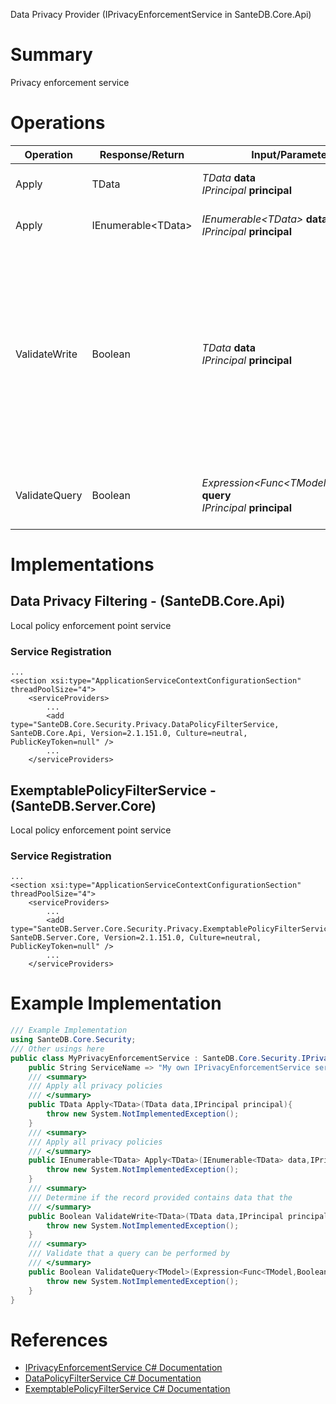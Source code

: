 Data Privacy Provider (IPrivacyEnforcementService in SanteDB.Core.Api)

# Summary
Privacy enforcement service

# Operations

|Operation|Response/Return|Input/Parameter|Description|
|-|-|-|-|
|Apply|TData|*TData* **data**<br/>*IPrincipal* **principal**|Apply all privacy policies|
|Apply|IEnumerable&lt;TData>|*IEnumerable&lt;TData>* **data**<br/>*IPrincipal* **principal**|Apply all privacy policies|
|ValidateWrite|Boolean|*TData* **data**<br/>*IPrincipal* **principal**|Determine if the record provided contains data that the             shouldn't be sending such as masked identifiers or the record itself (due to access permission)|
|ValidateQuery|Boolean|*Expression&lt;Func&lt;TModel,Boolean>>* **query**<br/>*IPrincipal* **principal**|Validate that a query can be performed by|

# Implementations


## Data Privacy Filtering - (SanteDB.Core.Api)
Local policy enforcement point service

### Service Registration
```markup
...
<section xsi:type="ApplicationServiceContextConfigurationSection" threadPoolSize="4">
	<serviceProviders>
		...
		<add type="SanteDB.Core.Security.Privacy.DataPolicyFilterService, SanteDB.Core.Api, Version=2.1.151.0, Culture=neutral, PublicKeyToken=null" />
		...
	</serviceProviders>
```

## ExemptablePolicyFilterService - (SanteDB.Server.Core)
Local policy enforcement point service

### Service Registration
```markup
...
<section xsi:type="ApplicationServiceContextConfigurationSection" threadPoolSize="4">
	<serviceProviders>
		...
		<add type="SanteDB.Server.Core.Security.Privacy.ExemptablePolicyFilterService, SanteDB.Server.Core, Version=2.1.151.0, Culture=neutral, PublicKeyToken=null" />
		...
	</serviceProviders>
```
# Example Implementation
```csharp
/// Example Implementation
using SanteDB.Core.Security;
/// Other usings here
public class MyPrivacyEnforcementService : SanteDB.Core.Security.IPrivacyEnforcementService { 
	public String ServiceName => "My own IPrivacyEnforcementService service";
	/// <summary>
	/// Apply all privacy policies
	/// </summary>
	public TData Apply<TData>(TData data,IPrincipal principal){
		throw new System.NotImplementedException();
	}
	/// <summary>
	/// Apply all privacy policies
	/// </summary>
	public IEnumerable<TData> Apply<TData>(IEnumerable<TData> data,IPrincipal principal){
		throw new System.NotImplementedException();
	}
	/// <summary>
	/// Determine if the record provided contains data that the             shouldn't be sending such as masked identifiers or the record itself (due to access permission)
	/// </summary>
	public Boolean ValidateWrite<TData>(TData data,IPrincipal principal){
		throw new System.NotImplementedException();
	}
	/// <summary>
	/// Validate that a query can be performed by
	/// </summary>
	public Boolean ValidateQuery<TModel>(Expression<Func<TModel,Boolean>> query,IPrincipal principal){
		throw new System.NotImplementedException();
	}
}
```

# References

* [IPrivacyEnforcementService C# Documentation](http://santesuite.org/assets/doc/net/html/T_SanteDB_Core_Security_IPrivacyEnforcementService.htm)
* [DataPolicyFilterService C# Documentation](http://santesuite.org/assets/doc/net/html/T_SanteDB_Core_Security_Privacy_DataPolicyFilterService.htm)
* [ExemptablePolicyFilterService C# Documentation](http://santesuite.org/assets/doc/net/html/T_SanteDB_Server_Core_Security_Privacy_ExemptablePolicyFilterService.htm)
